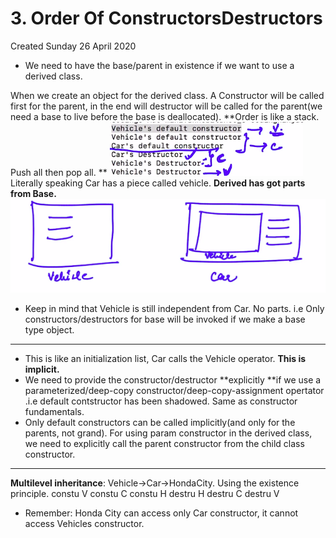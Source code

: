 # 3. Order Of ConstructorsDestructors
Created Sunday 26 April 2020


* We need to have the base/parent in existence if we want to use a derived class.

When we create an object for the derived class. A Constructor will be called first for the parent, in the end will destructor will be called for the parent(we need a base to live before the base is deallocated).
**Order is like a stack. Push all then pop all. **
![](./3._Order_Of_ConstructorsDestructors/Selection_108.png)
Literally speaking Car has a piece called vehicle. **Derived has got parts from Base.**
![](./3._Order_Of_ConstructorsDestructors/Selection_107.png)

* Keep in mind that Vehicle is still independent from Car. No parts. i.e Only constructors/destructors for base will be invoked if we make a base type object.


*****


* This is like an initialization list, Car calls the Vehicle operator. **This is implicit.**
* We need to provide the constructor/destructor **explicitly **if we use a parameterized/deep-copy constructor/deep-copy-assignment opertator .i.e default contstructor has been shadowed. Same as constructor fundamentals.
* Only default constructors can be called implicitly(and only for the parents, not grand). For using param constructor in the derived class, we need to explicitly call the parent constructor from the child class constructor.


*****

**Multilevel inheritance**:
Vehicle->Car->HondaCity. Using the existence principle.
constu V
constu C
constu H
destru H
destru C
destru V

* Remember: Honda City can access only Car constructor, it cannot access Vehicles constructor.


